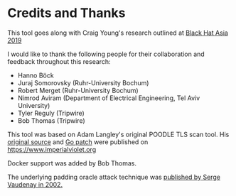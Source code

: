 Credits and Thanks
====

This tool goes along with Craig Young's research outlined at [Black Hat Asia 2019](https://www.blackhat.com/asia-19/briefings/schedule/index.html#zombie-poodle-goldendoodle-and-how-tlsv-can-save-us-all-13741)

I would like to thank the following people for their collaboration and feedback throughout this research:
* Hanno Böck
* Juraj Somorovsky (Ruhr-University Bochum)
* Robert Merget (Ruhr-University Bochum)
* Nimrod Aviram (Department of Electrical Engineering, Tel Aviv University)
* Tyler Reguly (Tripwire)
* Bob Thomas (Tripwire)

This tool was based on Adam Langley's original POODLE TLS scan tool.
His [original source](https://www.imperialviolet.org/binary/scanpadding.go) and [Go patch](https://www.imperialviolet.org/binary/poodle-tls-go.patch) were published on https://www.imperialviolet.org

Docker support was added by Bob Thomas.

The underlying padding oracle attack technique was [published by Serge Vaudenay in 2002.](https://www.iacr.org/archive/eurocrypt2002/23320530/cbc02_e02d.pdf)
